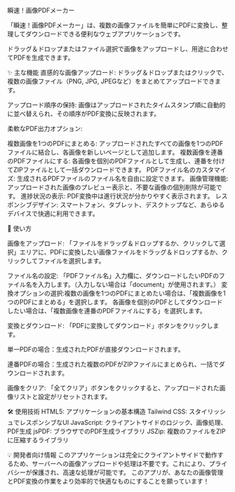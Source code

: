 瞬速！画像PDFメーカー



「瞬速！画像PDFメーカー」は、複数の画像ファイルを簡単にPDFに変換し、整理してダウンロードできる便利なウェブアプリケーションです。

ドラッグ＆ドロップまたはファイル選択で画像をアップロードし、用途に合わせてPDFを生成できます。

✨ 主な機能
直感的な画像アップロード: ドラッグ＆ドロップまたはクリックで、複数の画像ファイル（PNG, JPG, JPEGなど）をまとめてアップロードできます。

アップロード順序の保持: 画像はアップロードされたタイムスタンプ順に自動的に並べ替えられ、その順序がPDF変換に反映されます。

柔軟なPDF出力オプション:

複数画像を1つのPDFにまとめる: アップロードされたすべての画像を1つのPDFファイルに結合し、各画像を新しいページとして追加します。
複数画像を連番のPDFファイルにする: 各画像を個別のPDFファイルとして生成し、連番を付けてZIPファイルとして一括ダウンロードできます。
PDFファイル名のカスタマイズ: 生成されるPDFファイルのファイル名を自由に設定できます。
画像管理機能: アップロードされた画像のプレビュー表示と、不要な画像の個別削除が可能です。
進捗状況の表示: PDF変換中は進行状況が分かりやすく表示されます。
レスポンシブデザイン: スマートフォン、タブレット、デスクトップなど、あらゆるデバイスで快適に利用できます。


🚀 使い方

画像をアップロード: 「ファイルをドラッグ＆ドロップするか、クリックして選択」エリアに、PDFに変換したい画像ファイルをドラッグ＆ドロップするか、クリックしてファイルを選択します。

ファイル名の設定: 「PDFファイル名」入力欄に、ダウンロードしたいPDFのファイル名を入力します。（入力しない場合は「document」が使用されます。）
変換オプションの選択:複数の画像を1つのPDFにまとめたい場合は、「複数画像を1つのPDFにまとめる」を選択します。
各画像を個別のPDFとしてダウンロードしたい場合は、「複数画像を連番のPDFファイルにする」を選択します。

変換とダウンロード: 「PDFに変換してダウンロード」ボタンをクリックします。

単一PDFの場合：生成されたPDFが直接ダウンロードされます。

連番PDFの場合：生成された複数のPDFがZIPファイルにまとめられ、一括でダウンロードされます。

画像をクリア: 「全てクリア」ボタンをクリックすると、アップロードされた画像リストと設定がリセットされます。


🛠️ 使用技術
HTML5: アプリケーションの基本構造
Tailwind CSS: スタイリッシュでレスポンシブなUI
JavaScript: クライアントサイドのロジック、画像処理、PDF生成
jsPDF: ブラウザでのPDF生成ライブラリ
JSZip: 複数のファイルをZIPに圧縮するライブラリ


💡 開発者向け情報
このアプリケーションは完全にクライアントサイドで動作するため、サーバーへの画像アップロードや処理は不要です。これにより、プライバシーが保護され、高速な処理が可能です。
このアプリが、あなたの画像管理とPDF変換の作業をより効率的で快適なものにすることを願っています！
